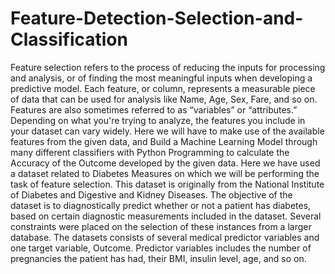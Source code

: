 # Feature-Detection-Selection-and-Classification
Feature selection refers to the process of reducing the inputs for processing and analysis, or of finding the most meaningful inputs when developing a predictive model. Each feature, or column, represents a measurable piece of data that can be used for analysis like Name, Age, Sex, Fare, and so on. Features are also sometimes referred to as “variables” or “attributes.” Depending on what you're trying to analyze, the features you include in your dataset can vary widely.  Here we will have to make use of the available features from the given data, and Build a Machine Learning Model through many different classifiers with Python Programming to calculate the Accuracy of the Outcome developed by the given data.  Here we have used a dataset related to Diabetes Measures on which we will be performing the task of feature selection.  This dataset is originally from the National Institute of Diabetes and Digestive and Kidney Diseases. The objective of the dataset is to diagnostically predict whether or not a patient has diabetes, based on certain diagnostic measurements included in the dataset. Several constraints were placed on the selection of these instances from a larger database.  The datasets consists of several medical predictor variables and one target variable, Outcome. Predictor variables includes the number of pregnancies the patient has had, their BMI, insulin level, age, and so on.
